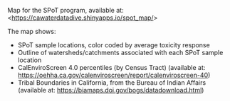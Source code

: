 Map for the SPoT program, available at: \<<https://cawaterdatadive.shinyapps.io/spot_map/>\>

The map shows:

-   SPoT sample locations, color coded by average toxicity response
-   Outline of watersheds/catchments associated with each SPoT sample location
-   CalEnviroScreen 4.0 percentiles (by Census Tract) (available at: <https://oehha.ca.gov/calenviroscreen/report/calenviroscreen-40>)
-   Tribal Boundaries in California, from the Bureau of Indian Affairs (available at: <https://biamaps.doi.gov/bogs/datadownload.html>)
